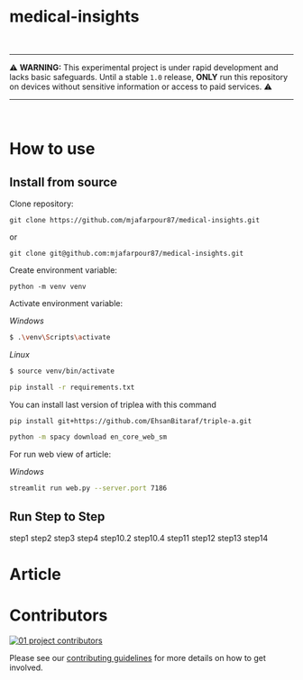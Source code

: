 # medical-insights




<br>

---

⚠️ **WARNING:** This experimental project is under rapid development and lacks basic safeguards. Until a stable `1.0` release, **ONLY** run this repository on devices without sensitive information or access to paid services. ⚠️

---

<br>

# How to use


## Install from source

Clone repository:
```shell
git clone https://github.com/mjafarpour87/medical-insights.git
```

or 

```shell
git clone git@github.com:mjafarpour87/medical-insights.git
```

Create environment variable:
```shell
python -m venv venv
```

Activate environment variable:

*Windows*
```sh
$ .\venv\Scripts\activate
```

*Linux*
```sh
$ source venv/bin/activate
```


```sh
pip install -r requirements.txt
```

You can install last version of triplea with this command
```sh
pip install git+https://github.com/EhsanBitaraf/triple-a.git
```

```sh
python -m spacy download en_core_web_sm
```

For run web view of article:

*Windows*
```sh
streamlit run web.py --server.port 7186
```

## Run Step to Step
step1
step2
step3
step4
step10.2
step10.4
step11
step12
step13
step14

# Article


# Contributors

[![01 project contributors](https://contrib.rocks/image?repo=OpenInterpreter/01&max=2000)](https://github.com/OpenInterpreter/01/graphs/contributors)

Please see our [contributing guidelines](CONTRIBUTING.md) for more details on how to get involved.